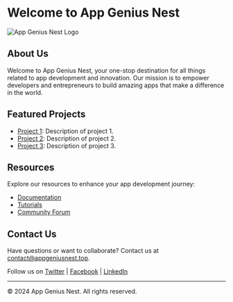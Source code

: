 # Welcome to App Genius Nest

![App Genius Nest Logo](https://example.com/logo.png)

## About Us

Welcome to App Genius Nest, your one-stop destination for all things related to app development and innovation. Our mission is to empower developers and entrepreneurs to build amazing apps that make a difference in the world.

## Featured Projects

- [Project 1](project1.md): Description of project 1.
- [Project 2](project2.md): Description of project 2.
- [Project 3](project3.md): Description of project 3.

## Resources

Explore our resources to enhance your app development journey:
- [Documentation](documentation.md)
- [Tutorials](tutorials.md)
- [Community Forum](forum.md)

## Contact Us

Have questions or want to collaborate? Contact us at [contact@appgeniusnest.top](mailto:contact@appgeniusnest.top).

Follow us on [Twitter](https://twitter.com/AppGeniusNest) | [Facebook](https://facebook.com/AppGeniusNest) | [LinkedIn](https://linkedin.com/company/AppGeniusNest)

---
© 2024 App Genius Nest. All rights reserved.
